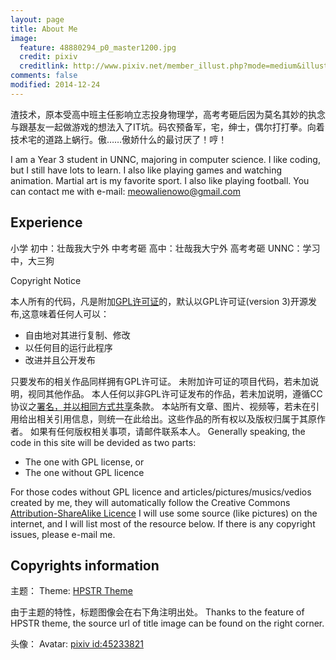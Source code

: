 ```yaml
---
layout: page
title: About Me
image:
  feature: 48880294_p0_master1200.jpg
  credit: pixiv
  creditlink: http://www.pixiv.net/member_illust.php?mode=medium&illust_id=48880294
comments: false
modified: 2014-12-24
---
```

渣技术，原本受高中班主任影响立志投身物理学，高考考砸后因为莫名其妙的执念与跟基友一起做游戏的想法入了IT坑。码农预备军，宅，绅士，偶尔打打拳。向着技术宅的道路上蜗行。傲……傲娇什么的最讨厌了！哼！

I am a Year 3 student in UNNC, majoring in computer science.
I like coding, but I still have lots to learn. I also like playing games and watching animation. Martial art is my favorite sport. I also like playing football.
You can contact me with e-mail: <a href="mailto:meowalienowo@gmail.com">meowalienowo@gmail.com</a>


## Experience

小学
初中：壮哉我大宁外
中考考砸
高中：壮哉我大宁外
高考考砸
UNNC：学习中，大三狗

Copyright Notice

本人所有的代码，凡是附加<a href="http://www.gnu.org/copyleft/gpl.html">GPL许可证</a>的，默认以GPL许可证(version 3)开源发布,这意味着任何人可以：

* 自由地对其进行复制、修改
* 以任何目的运行此程序
* 改进并且公开发布

只要发布的相关作品同样拥有GPL许可证。
未附加许可证的项目代码，若未加说明，视同其他作品。
本人任何以非GPL许可证发布的作品，若未加说明，遵循CC协议之<a href="http://creativecommons.org/licenses/by-sa/4.0/">署名，并以相同方式共享</a>条款。
本站所有文章、图片、视频等，若未在引用给出相关引用信息，则统一在此给出。这些作品的所有权以及版权归属于其原作者。
如果有任何版权相关事项，请邮件联系本人。
Generally speaking, the code in this site will be devided as two parts:


* The one with GPL license, or
* The one without GPL licence

For those codes without GPL licence and articles/pictures/musics/vedios created by me, they will automatically follow the Creative Commons <a href="http://creativecommons.org/licenses/by-sa/4.0/">Attribution-ShareAlike Licence</a>
I will use some source (like pictures) on the internet, and I will list most of the resource below.
If there is any copyright issues, please e-mail me.

## Copyrights information

主题：
Theme:
<a href="http://mmistakes.github.io/hpstr-jekyll-theme/">HPSTR Theme</a>

由于主题的特性，标题图像会在右下角注明出处。
Thanks to the feature of HPSTR theme, the source url of title image
can be found on the right corner.

头像：
Avatar:
<a href="http://www.pixiv.net/member_illust.php?mode=medium&illust_id=45233821">pixiv id:45233821</a>

